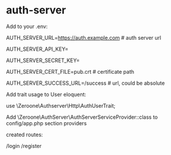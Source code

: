 # auth-server

Add to your .env:

AUTH_SERVER_URL=https://auth.example.com # auth server url

AUTH_SERVER_API_KEY=

AUTH_SERVER_SECRET_KEY=

AUTH_SERVER_CERT_FILE=pub.crt # certificate path

AUTH_SERVER_SUCCESS_URL=/success # url, could be absolute


Add trait usage to User eloquent:

use \Zeroone\Authserver\Http\AuthUserTrait;


Add         \Zeroone\AuthServer\AuthServerServiceProvider::class
to config/app.php section providers


created routes:

/login
/register